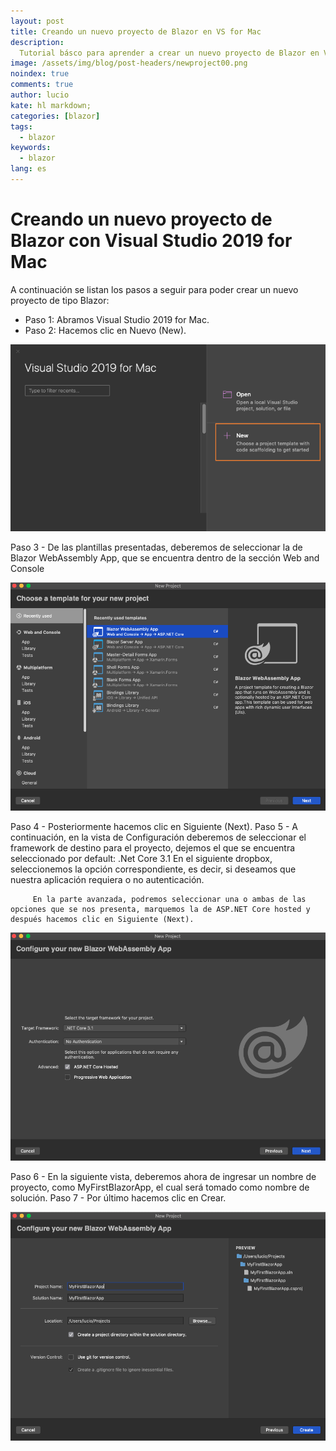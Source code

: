```yaml
---
layout: post
title: Creando un nuevo proyecto de Blazor en VS for Mac
description:
  Tutorial básco para aprender a crear un nuevo proyecto de Blazor en Visual Studio 2019 for Mac.
image: /assets/img/blog/post-headers/newproject00.png
noindex: true
comments: true
author: lucio
kate: hl markdown;
categories: [blazor]
tags:
  - blazor
keywords:
  - blazor
lang: es
---
```


# Creando un nuevo proyecto de Blazor con Visual Studio 2019 for Mac

A continuación se listan los pasos a seguir para poder crear un nuevo proyecto de tipo Blazor:

- Paso 1: Abramos Visual Studio 2019 for Mac.
- Paso 2: Hacemos clic en Nuevo (New).

![image](/assets/img/blog/tutorials/nuevo-proyecto-blazor/newproject01.png)

Paso 3 - De las plantillas presentadas, deberemos de seleccionar la de Blazor WebAssembly App, que se encuentra dentro de la sección Web and Console

![image](/assets/img/blog/tutorials/nuevo-proyecto-blazor/newproject02.png)

Paso 4 - Posteriormente hacemos clic en Siguiente (Next).
Paso 5 - A continuación, en la vista de Configuración deberemos de seleccionar el framework de destino para el proyecto, dejemos el que se encuentra seleccionado por default: .Net Core 3.1
         En el siguiente dropbox, seleccionemos la opción correspondiente, es decir, si deseamos que nuestra aplicación requiera o  no autenticación.

         En la parte avanzada, podremos seleccionar una o ambas de las opciones que se nos presenta, marquemos la de ASP.NET Core hosted y después hacemos clic en Siguiente (Next).

![image](/assets/img/blog/tutorials/nuevo-proyecto-blazor/newproject03.png)

Paso 6 - En la siguiente vista, deberemos ahora de ingresar un nombre de proyecto, como MyFirstBlazorApp, el cual será tomado como nombre de solución.
Paso 7 - Por último hacemos clic en Crear.

![image](/assets/img/blog/tutorials/nuevo-proyecto-blazor/newproject04.png)
